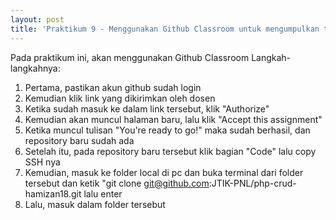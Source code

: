 ```yaml
---
layout: post
title: 'Praktikum 9 - Menggunakan Github Classroom untuk mengumpulkan tugas'
---
```


Pada praktikum ini, akan menggunakan Github Classroom
Langkah-langkahnya:

1. Pertama, pastikan akun github sudah login
2. Kemudian klik link yang dikirimkan oleh dosen
3. Ketika sudah masuk ke dalam link tersebut, klik "Authorize"
4. Kemudian akan muncul halaman baru, lalu klik "Accept this assignment"
5. Ketika muncul tulisan "You're ready to go!" maka sudah berhasil, dan repository baru sudah ada
6. Setelah itu, pada repository baru tersebut klik bagian "Code" lalu copy SSH nya
7. Kemudian, masuk ke folder local di pc dan buka terminal dari folder tersebut dan ketik "git clone git@github.com:JTIK-PNL/php-crud-hamizan18.git lalu enter
8. Lalu, masuk dalam folder tersebut 
